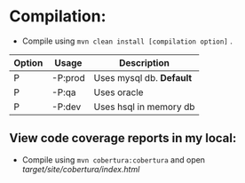 # Compilation:

* Compile using `mvn clean install [compilation option]` .

| Option | Usage | Description | 
| ------------------ | ----- | ----------- |
| P | -P:prod | Uses mysql db. **Default**  |
| P | -P:qa | Uses oracle |
| P | -P:dev | Uses hsql in memory db |

## View code coverage reports in my local:

* Compile using `mvn cobertura:cobertura` and open *target/site/cobertura/index.html*